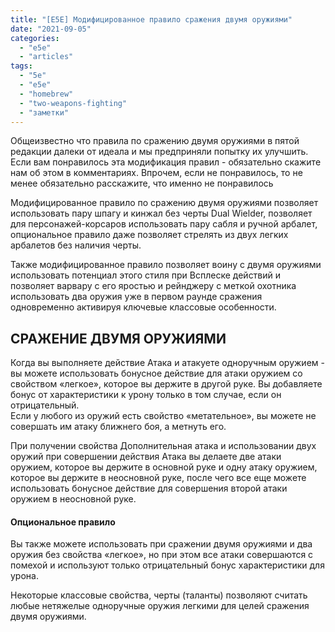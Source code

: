 ```yaml
---
title: "[E5E] Модифицированное правило сражения двумя оружиями"
date: "2021-09-05"
categories: 
  - "e5e"
  - "articles"
tags: 
  - "5e"
  - "e5e"
  - "homebrew"
  - "two-weapons-fighting"
  - "заметки"
---
```


Общеизвестно что правила по сражению двумя оружиями в пятой редакции далеки от идеала и мы предприняли попытку их улучшить. Если вам понравилось эта модификация правил - обязательно скажите нам об этом в комментариях. Впрочем, если не понравилось, то не менее обязательно расскажите, что именно не понравилось

Модифицированное правило по сражению двумя оружиями позволяет использовать пару шпагу и кинжал без черты Dual Wielder, позволяет для персонажей-корсаров использовать пару сабля и ручной арбалет, опциональное правило даже позволяет стрелять из двух легких арбалетов без наличия черты.

Также модифицированное правило позволяет воину с двумя оружиями использовать потенциал этого стиля при Всплеске действий и позволяет варвару с его яростью и рейнджеру с меткой охотника использовать два оружия уже в первом раунде сражения одновременно активируя ключевые классовые особенности.  

## СРАЖЕНИЕ ДВУМЯ ОРУЖИЯМИ

Когда вы выполняете действие Атака и атакуете одноручным оружием - вы можете использовать бонусное действие для атаки оружием со свойством «легкое», которое вы держите в другой руке. Вы добавляете бонус от характеристики к урону только в том случае, если он отрицательный.  
Если у любого из оружий есть свойство «метательное», вы можете не совершать им атаку ближнего боя, а метнуть его.

При получении свойства Дополнительная атака и использовании двух оружий при совершении действия Атака вы делаете две атаки оружием, которое вы держите в основной руке и одну атаку оружием, которое вы держите в неосновной руке, после чего все еще можете использовать бонусное действие для совершения второй атаки оружием в неосновной руке.

#### **Опциональное правило**

Вы также можете использовать при сражении двумя оружиями и два оружия без свойства «легкое», но при этом все атаки совершаются с помехой и используют только отрицательный бонус характеристики для урона.

Некоторые классовые свойства, черты (таланты) позволяют считать любые нетяжелые одноручные оружия легкими для целей сражения двумя оружиями.
